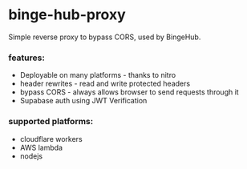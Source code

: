 # binge-hub-proxy

Simple reverse proxy to bypass CORS, used by BingeHub.

### features:
 - Deployable on many platforms - thanks to nitro
 - header rewrites - read and write protected headers
 - bypass CORS - always allows browser to send requests through it
 - Supabase auth using JWT Verification

### supported platforms:
 - cloudflare workers
 - AWS lambda
 - nodejs
